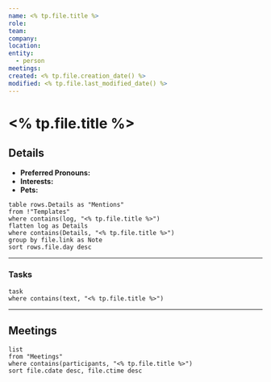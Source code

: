 ```yaml
---
name: <% tp.file.title %>
role: 
team: 
company:
location: 
entity:
  - person
meetings: 
created: <% tp.file.creation_date() %>
modified: <% tp.file.last_modified_date() %>
---
```

# <% tp.file.title %>
## Details
- **Preferred Pronouns:** 
- **Interests:** 
- **Pets:** 

```dataview
table rows.Details as "Mentions"
from !"Templates"
where contains(log, "<% tp.file.title %>")
flatten log as Details
where contains(Details, "<% tp.file.title %>")
group by file.link as Note
sort rows.file.day desc
```
___
### Tasks
```dataview
task
where contains(text, "<% tp.file.title %>")
```

---
## Meetings
```dataview
list
from "Meetings"
where contains(participants, "<% tp.file.title %>")
sort file.cdate desc, file.ctime desc
```

 